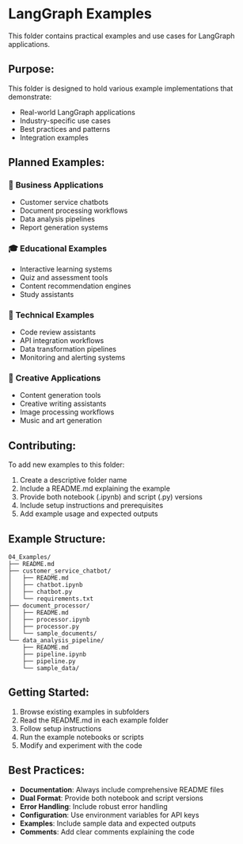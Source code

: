# LangGraph Examples

This folder contains practical examples and use cases for LangGraph applications.

## Purpose:

This folder is designed to hold various example implementations that demonstrate:
- Real-world LangGraph applications
- Industry-specific use cases
- Best practices and patterns
- Integration examples

## Planned Examples:

### 🏢 **Business Applications**
- Customer service chatbots
- Document processing workflows
- Data analysis pipelines
- Report generation systems

### 🎓 **Educational Examples**
- Interactive learning systems
- Quiz and assessment tools
- Content recommendation engines
- Study assistants

### 🔧 **Technical Examples**
- Code review assistants
- API integration workflows
- Data transformation pipelines
- Monitoring and alerting systems

### 🎨 **Creative Applications**
- Content generation tools
- Creative writing assistants
- Image processing workflows
- Music and art generation

## Contributing:

To add new examples to this folder:

1. Create a descriptive folder name
2. Include a README.md explaining the example
3. Provide both notebook (.ipynb) and script (.py) versions
4. Include setup instructions and prerequisites
5. Add example usage and expected outputs

## Example Structure:

```
04_Examples/
├── README.md
├── customer_service_chatbot/
│   ├── README.md
│   ├── chatbot.ipynb
│   ├── chatbot.py
│   └── requirements.txt
├── document_processor/
│   ├── README.md
│   ├── processor.ipynb
│   ├── processor.py
│   └── sample_documents/
└── data_analysis_pipeline/
    ├── README.md
    ├── pipeline.ipynb
    ├── pipeline.py
    └── sample_data/
```

## Getting Started:

1. Browse existing examples in subfolders
2. Read the README.md in each example folder
3. Follow setup instructions
4. Run the example notebooks or scripts
5. Modify and experiment with the code

## Best Practices:

- **Documentation**: Always include comprehensive README files
- **Dual Format**: Provide both notebook and script versions
- **Error Handling**: Include robust error handling
- **Configuration**: Use environment variables for API keys
- **Examples**: Include sample data and expected outputs
- **Comments**: Add clear comments explaining the code
